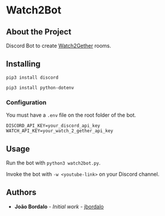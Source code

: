 # Watch2Bot

## About the Project

Discord Bot to create [Watch2Gether](https://w2g.tv/) rooms.

## Installing

`pip3 install discord`

`pip3 install python-dotenv`

### Configuration

You must have a `.env` file on the root folder of the bot.

```
DISCORD_API_KEY=your_discord_api_key
WATCH_API_KEY=your_watch_2_gether_api_key
```

## Usage

Run the bot with `python3 watch2bot.py`.

Invoke the bot with `-w <youtube-link>` on your Discord channel.

## Authors

-   **João Bordalo** - _Initial work_ - [jbordalo](https://github.com/jbordalo)
